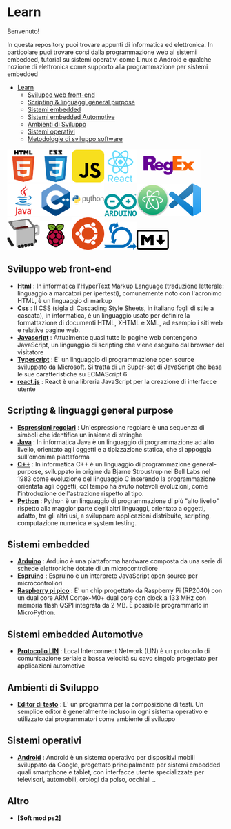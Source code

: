 # Learn

Benvenuto!

In questa repository puoi trovare appunti di informatica ed elettronica. In particolare puoi trovare corsi dalla programmazione web ai sistemi embedded, tutorial su sistemi operativi come Linux o Android e qualche nozione di elettronica come supporto alla programmazione per sistemi embedded 

- [Learn](#learn)
  - [Sviluppo web front-end](#sviluppo-web-front-end)
  - [Scripting & linguaggi general purpose](#scripting--linguaggi-general-purpose)
  - [Sistemi embedded](#sistemi-embedded)
  - [Sistemi embedded Automotive](#sistemi-embedded-automotive)
  - [Ambienti di Sviluppo](#ambienti-di-sviluppo)
  - [Sistemi operativi](#sistemi-operativi)
  - [Metodologie di sviluppo software](#metodologie-di-sviluppo-software)

<img src="./_images/html_original_wordmark_logo_icon_146478.svg" width="75"/><img src="./_images/css_original_wordmark_logo_icon_146576.svg" alt="drawing" width="75"/><img src="./_images/javascript_icon_130900.png" alt="drawing" width="75"/><img src="./_images/react_original_wordmark_logo_icon_146375.svg" alt="drawing" width="75"/><img src="./_images/reg-expr.png" alt="drawing" width="150"/><img src="./_images/java_original_wordmark_logo_icon_146459.svg" alt="drawing" width="75"/><img src="./_images/cpp-logo-350x350.png" alt="drawing" width="75"/><img src="./_images/python_original_wordmark_logo_icon_146382.svg" alt="drawing" width="75"/><img src="./_images/arduino_official_logo_icon_167833.svg" alt="drawing" width="75"/><img src="./_images/atom-logo.svg" alt="drawing" width="75"/><img src="./_images/vscode-logo.png" alt="drawing" width="75"/><img src="./_images/espruino.png" alt="drawing" width="75"/><img src="./_images/rasbpberry.webp" alt="drawing" width="75"/><img src="./_images/ubuntu-logo.png" alt="drawing" width="75"/><img src="./_images/scrum.png" alt="drawing" width="75"/><img src="./_images/markdown.svg" alt="drawing" width="75"/>

## Sviluppo web front-end

- **[Html](./html/README.MD)** : In informatica l'HyperText Markup Language (traduzione letterale: linguaggio a marcatori per ipertesti), comunemente noto con l'acronimo HTML, è un linguaggio di markup
- **[Css](./css/README.md)** : Il CSS (sigla di Cascading Style Sheets, in italiano fogli di stile a cascata), in informatica, è un linguaggio usato per definire la formattazione di documenti HTML, XHTML e XML, ad esempio i siti web e relative pagine web.
- **[Javascript](./javascript/README.md)** : Attualmente quasi tutte le pagine web contengono JavaScript, un linguaggio di scripting che viene eseguito dal browser del visitatore
- **[Typescript](./typescript/README.MD)** : E' un linguaggio di programmazione open source sviluppato da Microsoft. Si tratta di un Super-set di JavaScript che basa le sue caratteristiche su ECMAScript 6
- **[react.js](./react/README.md)** : React è una libreria JavaScript per la creazione di interfacce utente

## Scripting & linguaggi general purpose

- **[Espressioni regolari](./reg-expr/README.md)** : Un'espressione regolare è una sequenza di simboli che identifica un insieme di stringhe
- **[Java](./java/README.md)** : In informatica Java è un linguaggio di programmazione ad alto livello, orientato agli oggetti e a tipizzazione statica, che si appoggia sull'omonima piattaforma
- **[C++](./cpp/README.md)** : In informatica C++ è un linguaggio di programmazione general-purpose, sviluppato in origine da Bjarne Stroustrup nei Bell Labs nel 1983 come evoluzione del linguaggio C inserendo la programmazione orientata agli oggetti, col tempo ha avuto notevoli evoluzioni, come l'introduzione dell'astrazione rispetto al tipo. 
- **[Python](./python/README.md)** : Python è un linguaggio di programmazione di più "alto livello" rispetto alla maggior parte degli altri linguaggi, orientato a oggetti, adatto, tra gli altri usi, a sviluppare applicazioni distribuite, scripting, computazione numerica e system testing.

## Sistemi embedded

- **[Arduino](./arduino/README.md)** : Arduino è una piattaforma hardware composta da una serie di schede elettroniche dotate di un microcontrollore
- **[Espruino](./espruino/README.md)** : Espruino è un interprete JavaScript open source per microcontrollori
- **[Raspberry pi pico](./raspberry-pi-pico/readme.md)** : E' un chip progettato da Raspberry Pi (RP2040) con un dual core ARM Cortex-M0+ dual core con clock a 133 MHz con memoria flash QSPI integrata da 2 MB. È possibile programmarlo in MicroPython.

## Sistemi embedded Automotive

- **[Protocollo LIN](./automotive/lin/README.MD)** : Local Interconnect Network (LIN) è un protocollo di comunicazione seriale a bassa velocità su cavo singolo progettato per applicazioni automotive

## Ambienti di Sviluppo

- **[Editor di testo](./text-editor/readme.md)** : E' un programma per la composizione di testi. Un semplice editor è generalmente incluso in ogni sistema operativo e utilizzato dai programmatori come ambiente di sviluppo

## Sistemi operativi

- **[Android](./android/README.md)** : Android è un sistema operativo per dispositivi mobili sviluppato da Google, progettato principalmente per sistemi embedded quali smartphone e tablet, con interfacce utente specializzate per televisori, automobili, orologi da polso, occhiali ..

## Altro

- **[Soft mod ps2]**




